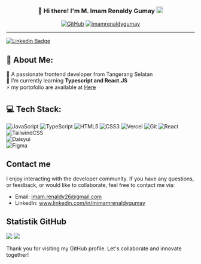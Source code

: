 <h3 align="center">
👋 Hi there! I'm M. Imam Renaldy Gumay  <img src="https://hatscripts.github.io/circle-flags/flags/id.svg" width="18" />  
</h3>

<p align="center"> <a href="https://github.com/imamrenaldygumay"><img alt="GitHub" src="https://img.shields.io/badge/dynamic/json?logo=github&label=Followers&labelColor=282c34&color=181717&query=%24.data.totalSubs&url=https%3A%2F%2Fapi.spencerwoo.com%2Fsubstats%2F%3Fsource%3Dgithub%26queryKey%3Dimamrenaldygumay&longCache=true"/></a> <a href="https://github.com/imamrenaldygumay"><img src="https://komarev.com/ghpvc/?username=imamrenaldygumay&label=Visitors" alt="imamrenaldygumay" /></a> </p>

---

[![Linkedin Badge](https://img.shields.io/badge/-ImamRenaldyGumay-blue?style=flat&logo=Linkedin&logoColor=white&link=www.linkedin.com/in/mimamrenaldygumay/)](www.linkedin.com/in/mimamrenaldygumay/)

<h2> 💫 About Me: </h2>

🔭 A passionate frontend developer from Tangerang Selatan<br>🌱 I’m currently learning **Typescript and React.JS** <br>⚡ my portofolio are available at [Here](https://github.com/ImamRenaldyGumay?tab=repositories)

<h2>  💻 Tech Stack: </h2>

![JavaScript](https://img.shields.io/badge/javascript-%23323330.svg?style=flat&logo=javascript&logoColor=%23F7DF1E) 
![TypeScript](https://img.shields.io/badge/typescript-%23007ACC.svg?style=flat&logo=typescript&logoColor=white) 
![HTML5](https://img.shields.io/badge/html5-%23E34F26.svg?style=flat&logo=html5&logoColor=white) 
![CSS3](https://img.shields.io/badge/css3-%231572B6.svg?style=flat&logo=css3&logoColor=white) 
![Vercel](https://img.shields.io/badge/vercel-%23000000.svg?style=flat&logo=vercel&logoColor=white) 
![Git](https://img.shields.io/badge/Git-orange?style=flat&logo=git&logoColor=white) 
![React](https://img.shields.io/badge/react-%2320232a.svg?style=flat&logo=react&logoColor=%2361DAFB) 
![TailwindCSS](https://img.shields.io/badge/tailwindcss-%2338B2AC.svg?style=flat&logo=tailwind-css&logoColor=white) 	
![Daisyui](https://img.shields.io/badge/Daisyui-purple?style=flat&logo=daisyui&logoColor=white) 	
![Figma](https://img.shields.io/badge/figma-%23F24E1E.svg?style=flat&logo=figma&logoColor=white)

## Contact me

I enjoy interacting with the developer community. If you have any questions, or feedback, or would like to collaborate, feel free to contact me via:

- Email: imam.renaldy26@gmail.com
- LinkedIn: www.linkedin.com/in/mimamrenaldygumay

## Statistik GitHub

![](https://github-readme-stats.vercel.app/api?username=imamrenaldygumay&show_icons=true)
![](https://github-readme-streak-stats.herokuapp.com/?user=imamrenaldygumay)

Thank you for visiting my GitHub profile. Let's collaborate and innovate together!

